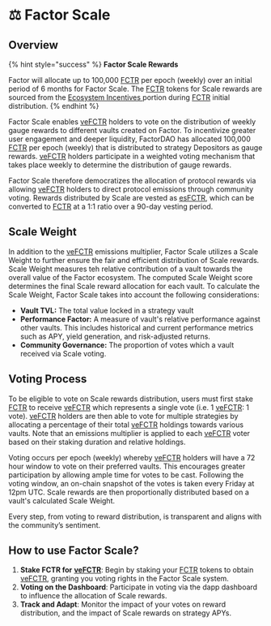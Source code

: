 # ⚖ Factor Scale

## Overview

{% hint style="success" %}
**Factor Scale Rewards**

Factor will allocate up to 100,000 [FCTR](../fctr-token/#fctr) per epoch (weekly) over an initial period of 6 months for Factor Scale. The [FCTR](../fctr-token/#fctr) tokens for Scale rewards are sourced from the [Ecosystem Incentives  ](../fctr-token/initial-distribution.md#ecosystem-incentives-20.8)portion during [FCTR](../fctr-token/#fctr) initial distribution.
{% endhint %}

Factor Scale enables [veFCTR](../fctr-token/#vefctr) holders to vote on the distribution of weekly gauge rewards to different vaults created on Factor. To incentivize greater user engagement and deeper liquidity, FactorDAO has allocated 100,000 [FCTR](../fctr-token/#fctr) per epoch (weekly) that is distributed to strategy Depositors as gauge rewards. [veFCTR](../fctr-token/#vefctr) holders participate in a weighted voting mechanism that takes place weekly to determine the distribution of gauge rewards.&#x20;

Factor Scale therefore democratizes the allocation of protocol rewards via allowing [veFCTR](../fctr-token/#vefctr) holders to direct protocol emissions through community voting. Rewards distributed by Scale are vested as [esFCTR](../fctr-token/#esfctr), which can be converted to [FCTR](../fctr-token/#fctr) at a 1:1 ratio over a 90-day vesting period.&#x20;

## Scale Weight

In addition to the [veFCTR](../fctr-token/#vefctr) emissions multiplier, Factor Scale utilizes a Scale Weight to further ensure the fair and efficient distribution of Scale rewards. Scale Weight measures teh relative contribution of a vault towards the overall value of the Factor ecosystem. The computed Scale Weight score determines the final Scale reward allocation for each vault. To calculate the Scale Weight, Factor Scale takes into account the following considerations:

* **Vault TVL:** The total value locked in a strategy vault
* **Performance Factor:** A measure of vault's relative performance against other vaults. This includes historical and current performance metrics such as APY, yield generation, and risk-adjusted returns.
* **Community Governance:** The proportion of votes which a vault received via Scale voting.

## Voting Process

To be eligible to vote on Scale rewards distribution, users must first stake [FCTR](../fctr-token/#fctr) to receive [veFCTR](../fctr-token/#vefctr) which represents a single vote (i.e. 1 [veFCTR](../fctr-token/#vefctr): 1 vote). [veFCTR](../fctr-token/#vefctr) holders are then able to vote for multiple strategies by allocating a percentage of their total [veFCTR](../fctr-token/#vefctr) holdings towards various vaults. Note that an emissions multiplier is applied to each [veFCTR](../fctr-token/#vefctr) voter based on their staking duration and relative holdings.

Voting occurs per epoch (weekly) whereby [veFCTR](../fctr-token/#vefctr) holders will have a 72 hour window to vote on their preferred vaults. This encourages greater participation by allowing ample time for votes to be cast. Following the voting window, an on-chain snapshot of the votes is taken every Friday at 12pm UTC. Scale rewards are then proportionally distributed based on a vault's calculated Scale Weight.

Every step, from voting to reward distribution, is transparent and aligns with the community’s sentiment.

## **How to use Factor Scale?**

1. **Stake FCTR for** [**veFCTR**](../fctr-token/#vefctr): Begin by staking your [FCTR](../fctr-token/#fctr) tokens to obtain [veFCTR](../fctr-token/#vefctr), granting you voting rights in the Factor Scale system.
2. **Voting on the Dashboard**: Participate in voting via the dapp dashboard to influence the allocation of Scale rewards.
3. **Track and Adapt**: Monitor the impact of your votes on reward distribution, and the impact of Scale rewards on strategy APYs.
